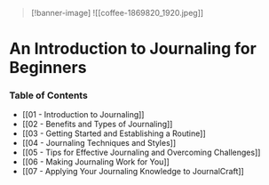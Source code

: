 >[!banner-image] ![[coffee-1869820_1920.jpeg]]

# An Introduction to Journaling for Beginners

### Table of Contents

- [[01 - Introduction to Journaling]]
- [[02 - Benefits and Types of Journaling]]
- [[03 - Getting Started and Establishing a Routine]]
- [[04 - Journaling Techniques and Styles]]
- [[05 - Tips for Effective Journaling and Overcoming Challenges]]
- [[06 - Making Journaling Work for You]]
- [[07 - Applying Your Journaling Knowledge to JournalCraft]]

